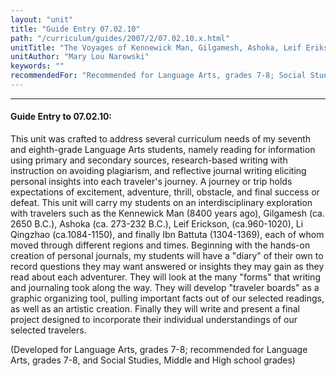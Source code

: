 ```yaml
---
layout: "unit"
title: "Guide Entry 07.02.10"
path: "/curriculum/guides/2007/2/07.02.10.x.html"
unitTitle: "The Voyages of Kennewick Man, Gilgamesh, Ashoka, Leif Eriksson, Li Qingzhao, and Ibn Battuta"
unitAuthor: "Mary Lou Narowski"
keywords: ""
recommendedFor: "Recommended for Language Arts, grades 7-8; Social Studies, grades 6-12."
---
```

<body>
<hr/>
<h4>
Guide Entry to 07.02.10:
</h4>
<p>
This unit was crafted to address several curriculum needs of my seventh and eighth-grade Language Arts students, namely reading for information using primary and secondary sources, research-based writing with instruction on avoiding plagiarism, and reflective journal writing eliciting personal insights into each traveler's journey. A journey or trip holds expectations of excitement, adventure, thrill, obstacle, and final success or defeat. This unit will carry my students on an interdisciplinary exploration with travelers such as the Kennewick Man (8400 years ago), Gilgamesh (ca. 2650 B.C.), Ashoka (ca. 273-232 B.C.), Leif Erickson, (ca.960-1020), Li Qingzhao (ca.1084-1150), and finally Ibn Battuta (1304-1369), each of whom moved through different regions and times. Beginning with the hands-on creation of personal journals, my students will have a "diary" of their own to record questions they may want answered or insights they may gain as they read about each adventurer. They will look at the many "forms" that writing and journaling took along the way. They will develop "traveler boards" as a graphic organizing tool, pulling important facts out of our selected readings, as well as an artistic creation. Finally they will write and present a final project designed to incorporate their individual understandings of our selected travelers.
</p>
<p>
(Developed for Language Arts, grades 7-8; recommended for Language Arts, grades 7-8, and Social Studies, Middle and High school grades)
</p>
</body>
